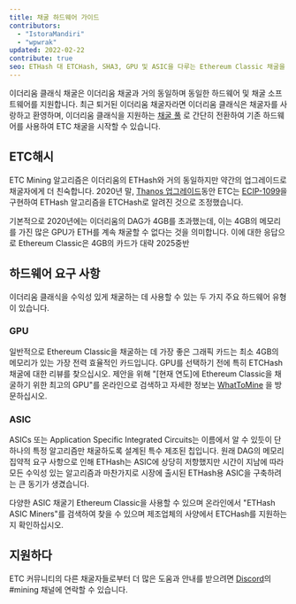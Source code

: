 ```yaml
---
title: 채굴 하드웨어 가이드
contributors:
  - "IstoraMandiri"
  - "wpwrak"
updated: 2022-02-22
contribute: true
seo: ETHash 대 ETCHash, SHA3, GPU 및 ASIC을 다루는 Ethereum Classic 채굴을 위한 하드웨어 요구 사항에 대한 간략한 설명입니다.
---
```


이더리움 클래식 채굴은 이더리움 채굴과 거의 동일하며 동일한 하드웨어 및 채굴 소프트웨어를 지원합니다. 최근 퇴거된 이더리움 채굴자라면 이더리움 클래식은 채굴자를 사랑하고 환영하며, 이더리움 클래식을 지원하는 [채굴 풀](/mining/pools) 로 간단히 전환하여 기존 하드웨어를 사용하여 ETC 채굴을 시작할 수 있습니다.

## ETC해시

ETC Mining 알고리즘은 이더리움의 ETHash와 거의 동일하지만 약간의 업그레이드로 채굴자에게 더 친숙합니다. 2020년 말, [Thanos 업그레이드](/blog/2020-11-27-thanos-hard-fork-upgrade)동안 ETC는 [ECIP-1099](https://ecips.ethereumclassic.org/ECIPs/ecip-1099)을 구현하여 ETHash 알고리즘을 ETCHash로 알려진 것으로 조정했습니다.

기본적으로 2020년에는 이더리움의 DAG가 4GB를 초과했는데, 이는 4GB의 메모리를 가진 많은 GPU가 ETH를 계속 채굴할 수 없다는 것을 의미합니다. 이에 대한 응답으로 Ethereum Classic은 4GB의 카드가 대략 2025중반

## 하드웨어 요구 사항

이더리움 클래식을 수익성 있게 채굴하는 데 사용할 수 있는 두 가지 주요 하드웨어 유형이 있습니다.

### GPU

일반적으로 Ethereum Classic을 채굴하는 데 가장 좋은 그래픽 카드는 최소 4GB의 메모리가 있는 가장 전력 효율적인 카드입니다. GPU를 선택하기 전에 특히 ETCHash 채굴에 대한 리뷰를 찾으십시오. 제안을 위해 "[현재 연도]에 Ethereum Classic을 채굴하기 위한 최고의 GPU"를 온라인으로 검색하고 자세한 정보는 [WhatToMine](https://whattomine.com/coins?e4g=true) 을 방문하십시오.

### ASIC

ASICs 또는 Application Specific Integrated Circuits는 이름에서 알 수 있듯이 단 하나의 특정 알고리즘만 채굴하도록 설계된 특수 제조된 칩입니다. 원래 DAG의 메모리 집약적 요구 사항으로 인해 ETHash는 ASIC에 상당히 저항했지만 시간이 지남에 따라 모든 수익성 있는 알고리즘과 마찬가지로 시장에 출시된 ETHash용 ASIC을 구축하려는 큰 동기가 생겼습니다.

다양한 ASIC 채굴기 Ethereum Classic을 사용할 수 있으며 온라인에서 "ETHash ASIC Miners"를 검색하여 찾을 수 있으며 제조업체의 사양에서 ETCHash를 지원하는지 확인하십시오.

## 지원하다

ETC 커뮤니티의 다른 채굴자들로부터 더 많은 도움과 안내를 받으려면 [Discord](https://ethereumclassic.org/discord)의 #mining 채널에 연락할 수 있습니다.
